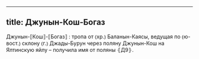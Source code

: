 
---
title: Джунын-Кош-Богаз
---
Джунын-⟦Кош⟧-⟦Богаз⟧
: тропа от ⦅хр.⦆ Баланын-Каясы, ведущая по ⦅ю-вост.⦆ склону ⦅г.⦆ Джады-Бурун через поляну Джунын-Кош на Ялтинскую яйлу – получила имя от поляны ⦃Д9⦄.
